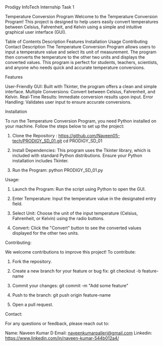 Prodigy InfoTech Internship Task 1

Temperature Conversion Program
Welcome to the Temperature Conversion Program! This project is designed to help users easily convert temperatures between Celsius, Fahrenheit, and Kelvin using a simple and intuitive graphical user interface (GUI).

Table of Contents
Description
Features
Installation
Usage
Contributing
Contact
Description
The Temperature Conversion Program allows users to input a temperature value and select its unit of measurement. The program then converts the temperature to the other two units and displays the converted values. This program is perfect for students, teachers, scientists, and anyone who needs quick and accurate temperature conversions.

Features

User-Friendly GUI: Built with Tkinter, the program offers a clean and simple interface.
Multiple Conversions: Convert between Celsius, Fahrenheit, and Kelvin.
Real-Time Results: Immediate conversion results upon input.
Error Handling: Validates user input to ensure accurate conversions.

Installation

To run the Temperature Conversion Program, you need Python installed on your machine. Follow the steps below to set up the project:

1. Clone the Repository : https://github.com/Naveen05-tech/PRODIGY_SD_01.git
   cd PRODIGY_SD_01

2. Install Dependencies:
   This program uses the Tkinter library, which is included with standard Python distributions. Ensure your Python installation includes Tkinter.

3. Run the Program:
   python PRODIGY_SD_01.py

Usage:

 1. Launch the Program:
 Run the script using Python to open the GUI.

 2. Enter Temperature:
 Input the temperature value in the designated entry field.

 3. Select Unit:
 Choose the unit of the input temperature (Celsius, Fahrenheit, or Kelvin) using the radio buttons.

 4. Convert:
 Click the "Convert" button to see the converted values displayed for the other two units.

Contributing: 

 We welcome contributions to improve this project! To contribute:

 1. Fork the repository.

 2. Create a new branch for your feature or bug fix: git checkout -b feature-name

 3. Commit your changes: git commit -m "Add some feature"

 4. Push to the branch: git push origin feature-name

 5. Open a pull request.

Contact:

For any questions or feedback, please reach out to:

Name: Naveen Kumar D
Email: naveenkumarpalleri@gmail.com
Linkedin: https://www.linkedin.com/in/naveen-kumar-544b012a4/


